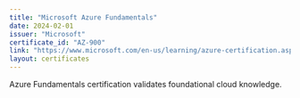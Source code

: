 ```yaml
---
title: "Microsoft Azure Fundamentals"
date: 2024-02-01
issuer: "Microsoft"
certificate_id: "AZ-900"
link: "https://www.microsoft.com/en-us/learning/azure-certification.aspx"
layout: certificates
---
```

Azure Fundamentals certification validates foundational cloud knowledge.
